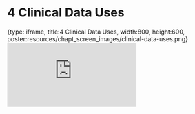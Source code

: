 # 4 Clinical Data Uses
 
{type: iframe, title:4 Clinical Data Uses, width:800, height:600, poster:resources/chapt_screen_images/clinical-data-uses.png}
![](https://hutchdatascience.org/Cancer_Clinical_Informatics/no_toc/clinical-data-uses.html)
 

 

